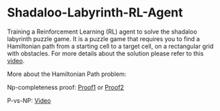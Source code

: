 # Shadaloo-Labyrinth-RL-Agent

Training a Reinforcement Learning (RL) agent to solve the shadaloo labyrinth puzzle game. It is a puzzle game that requires you to find a Hamiltonian path from a starting cell to a target cell,
on a rectangular grid with obstacles. For more details about the solution please refer to this [video](https://www.youtube.com/watch?v=YISC09lHWk0).

More about the Hamiltonian Path problem:

Np-completeness proof: [Proof1](https://cs.ru.nl/~awesterb/teaching/2022/complexity/Hamiltonian.pdf) or [Proof2](http://web.math.ucsb.edu/~padraic/ucsb_2014_15/ccs_problem_solving_w2015/Hamiltonian%20Circuits.pdf)

P-vs-NP: [Video](https://www.youtube.com/watch?v=YX40hbAHx3s&t=536s&ab_channel=hackerdashery)
